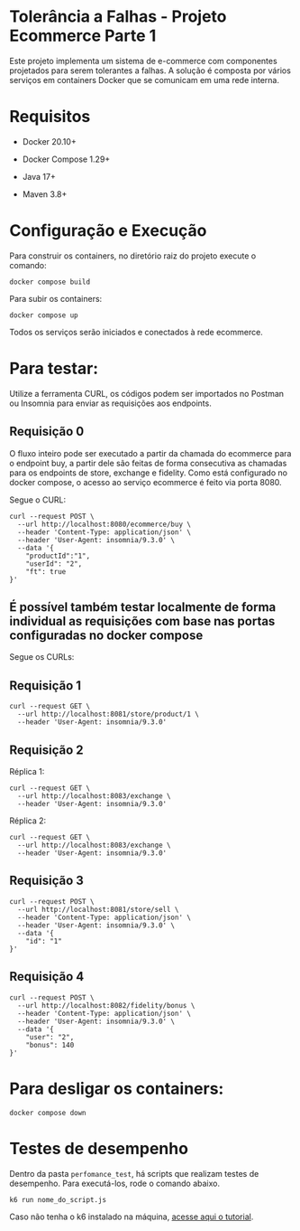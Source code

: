 # Tolerância a Falhas - Projeto Ecommerce Parte 1

Este projeto implementa um sistema de e-commerce com componentes projetados para serem tolerantes a falhas. A solução é composta por vários serviços em containers Docker que se comunicam em uma rede interna. 

# Requisitos

- Docker 20.10+

- Docker Compose 1.29+

- Java 17+

- Maven 3.8+

# Configuração e Execução

Para construir os containers, no diretório raiz do projeto execute o comando:

```
docker compose build
```

Para subir os containers:

```
docker compose up
```

Todos os serviços serão iniciados e conectados à rede ecommerce. 

# Para testar:
Utilize a ferramenta CURL, os códigos podem ser importados no Postman ou Insomnia para enviar as requisições aos endpoints.

## Requisição 0
O fluxo inteiro pode ser executado a partir da chamada do ecommerce para o endpoint buy, a partir dele são feitas de forma consecutiva as chamadas para os endpoints de store, exchange e fidelity. Como está configurado no docker compose, o acesso ao serviço ecommerce é feito via porta 8080. 

Segue o CURL:

```
curl --request POST \
  --url http://localhost:8080/ecommerce/buy \
  --header 'Content-Type: application/json' \
  --header 'User-Agent: insomnia/9.3.0' \
  --data '{
    "productId":"1",
    "userId": "2",
    "ft": true
}'
```     

## É possível também testar localmente de forma individual as requisições com base nas portas configuradas no docker compose 

Segue os CURLs:

## Requisição 1
```
curl --request GET \
  --url http://localhost:8081/store/product/1 \
  --header 'User-Agent: insomnia/9.3.0'
```

## Requisição 2
Réplica 1:
```
curl --request GET \
  --url http://localhost:8083/exchange \
  --header 'User-Agent: insomnia/9.3.0'
```

Réplica 2:
```
curl --request GET \
  --url http://localhost:8083/exchange \
  --header 'User-Agent: insomnia/9.3.0'
```

## Requisição 3

```
curl --request POST \
  --url http://localhost:8081/store/sell \
  --header 'Content-Type: application/json' \
  --header 'User-Agent: insomnia/9.3.0' \
  --data '{
	"id": "1"
}'
```       

## Requisição 4
```
curl --request POST \
  --url http://localhost:8082/fidelity/bonus \
  --header 'Content-Type: application/json' \
  --header 'User-Agent: insomnia/9.3.0' \
  --data '{
	"user": "2",
	"bonus": 140
}'
```

# Para desligar os containers:
```
docker compose down
```

# Testes de desempenho

Dentro da pasta `perfomance_test`, há scripts que realizam testes de desempenho. Para executá-los, rode o comando abaixo.

```
k6 run nome_do_script.js
```

Caso não tenha o k6 instalado na máquina, [acesse aqui o tutorial](https://grafana.com/docs/k6/latest/set-up/install-k6/).
